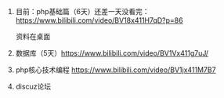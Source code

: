 1. 目前：php基础篇（6天）还差一天没看完：https://www.bilibili.com/video/BV18x411H7qD?p=86

   资料在桌面

2. 数据库（5天）https://www.bilibili.com/video/BV1Vx411g7uJ/

3. php核心技术编程 https://www.bilibili.com/video/BV1jx411M7B7

4. discuz论坛